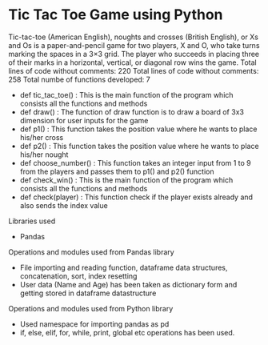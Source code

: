 # Tic Tac Toe Game using Python

Tic-tac-toe (American English), noughts and crosses (British English), or Xs and Os is a paper-and-pencil game for two players, X and O, who take turns marking the spaces in a 3×3 grid. The player who succeeds in placing three of their marks in a horizontal, vertical, or diagonal row wins the game.
Total lines of code without comments: 220
Total lines of code without comments: 258
Total numbe of functions developed: 7

- def tic_tac_toe() : This is the main function of the program which consists all the functions and methods
- def draw() : The function of draw function is to draw a board of 3x3 dimension for user inputs for the game
- def p1() : This function takes the position value where he wants to place his/her cross
- def p2() : This function takes the position value where he wants to place his/her nought
- def choose_number() : This function takes an integer input from 1 to 9 from the players and passes them to p1() and p2() function
- def check_win() : This is the main function of the program which consists all the functions and methods
- def check(player) : This function check if the player exists already and also sends the index value

Libraries used
- Pandas

Operations and modules used from Pandas library
- File importing and reading function, dataframe data structures, concatenation, sort, index resetting
- User data (Name and Age) has been taken as dictionary form and getting stored in dataframe datastructure

Operations and modules used from Python library
- Used namespace for importing pandas as pd
- if, else, elif, for, while, print, global etc operations has been used.
